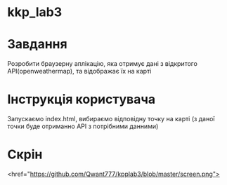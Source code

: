 # kkp_lab3

# Завдання
Розробити браузерну аплікацію, яка отримує дані з відкритого API(openweathermap), та відображає їх на карті

# Інструкція користувача
Запускаємо index.html, вибираємо відповідну точку на карті (з даної точки буде отриманно АРІ з потрібними данними)

# Скрін
<href="https://github.com/Qwant777/kpplab3/blob/master/screen.png">


